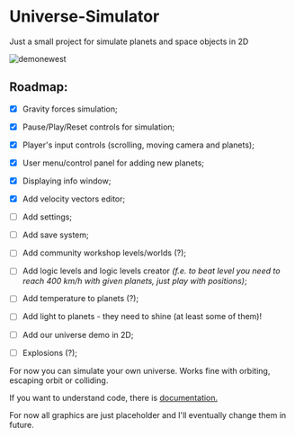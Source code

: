 # Universe-Simulator

Just a small project for simulate planets and space objects in 2D

![demonewest](https://user-images.githubusercontent.com/20907620/214847010-b0f69665-5f49-43ab-b3e9-9abffe01ba6e.gif)


## Roadmap:

- [x] Gravity forces simulation;
- [x] Pause/Play/Reset controls for simulation;
- [x] Player's input controls (scrolling, moving camera and planets);
- [x] User menu/control panel for adding new planets;
- [x] Displaying info window;
- [x] Add velocity vectors editor;
- [ ] Add settings;
- [ ] Add save system;
- [ ] Add community workshop levels/worlds (?);
- [ ] Add logic levels and logic levels creator *(f.e. to beat level you need to reach 400 km/h with given planets, just play with positions)*;
- [ ] Add temperature to planets (?); 
- [ ] Add light to planets - they need to shine (at least some of them)!
- [ ] Add our universe demo in 2D;
- [ ] Explosions (?);


For now you can simulate your own universe. Works fine with orbiting, escaping orbit or colliding. 

If you want to understand code, there is [documentation.](./Code%20Documentation)

For now all graphics are just placeholder and I'll eventually change them in future.


